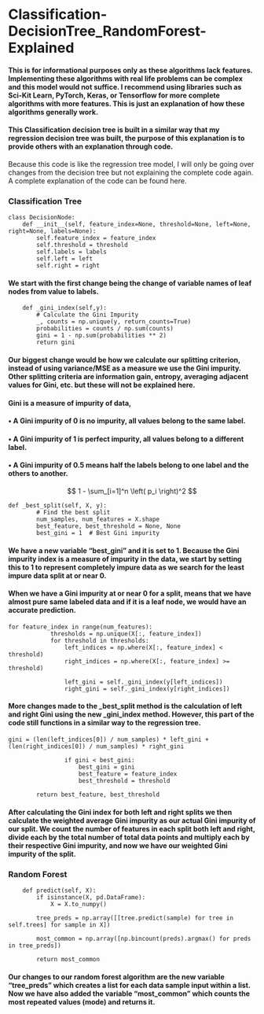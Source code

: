 # Classification-DecisionTree_RandomForest-Explained

#### This is for informational purposes only as these algorithms lack features. Implementing these algorithms with real life problems can be complex and this model would not suffice. I recommend using libraries such as Sci-Kit Learn, PyTorch, Keras, or Tensorflow for more complete algorithms with more features. This is just an explanation of how these algorithms generally work.

#### This Classification decision tree is built in a similar way that my regression decision tree was built, the purpose of this explanation is to provide others with an explanation through code. 
Because this code is like the regression tree model, I will only be going over changes from the decision tree but not explaining the complete code again. A complete explanation of the code can be found here.

### Classification Tree
```
class DecisionNode:
    def __init__(self, feature_index=None, threshold=None, left=None, right=None, labels=None):
        self.feature_index = feature_index
        self.threshold = threshold
        self.labels = labels
        self.left = left
        self.right = right
```
#### We start with the first change being the change of variable names of leaf nodes from value to labels. 
```
    def _gini_index(self,y):
        # Calculate the Gini Impurity
        _, counts = np.unique(y, return_counts=True)
        probabilities = counts / np.sum(counts)
        gini = 1 - np.sum(probabilities ** 2)
        return gini
```
#### Our biggest change would be how we calculate our splitting criterion, instead of using variance/MSE as a measure we use the Gini impurity. Other splitting criteria are information gain, entropy, averaging adjacent values for Gini, etc. but these will not be explained here.

#### Gini is a measure of impurity of data, 
#### •	A Gini impurity of 0 is no impurity, all values belong to the same label.
#### •	A Gini impurity of 1 is perfect impurity, all values belong to a different label.
#### •	A Gini impurity of 0.5 means half the labels belong to one label and the others to another.

$$ 1 - \sum_[i=1]^n \left( p_i \right)^2 $$
```
def _best_split(self, X, y):
        # Find the best split
        num_samples, num_features = X.shape
        best_feature, best_threshold = None, None
        best_gini = 1  # Best Gini impurity
```

#### We have a new variable “best_gini” and it is set to 1. Because the Gini impurity index is a measure of impurity in the data, we start by setting this to 1 to represent completely impure data as we search for the least impure data split at or near 0.

#### When we have a Gini impurity at or near 0 for a split, means that we have almost pure same labeled data and if it is a leaf node, we would have an accurate prediction.
```
for feature_index in range(num_features):
            thresholds = np.unique(X[:, feature_index])
            for threshold in thresholds:
                left_indices = np.where(X[:, feature_index] < threshold)
                right_indices = np.where(X[:, feature_index] >= threshold)

                left_gini = self._gini_index(y[left_indices])
                right_gini = self._gini_index(y[right_indices])
```

#### More changes made to the _best_split method is the calculation of left and right Gini using the new _gini_index method. However, this part of the code still functions in a similar way to the regression tree.
```
gini = (len(left_indices[0]) / num_samples) * left_gini + (len(right_indices[0]) / num_samples) * right_gini

                if gini < best_gini:
                    best_gini = gini
                    best_feature = feature_index
                    best_threshold = threshold

        return best_feature, best_threshold
```
#### After calculating the Gini index for both left and right splits we then calculate the weighted average Gini impurity as our actual Gini impurity of our split. We count the number of features in each split both left and right, divide each by the total number of total data points and multiply each by their respective Gini impurity, and now we have our weighted Gini impurity of the split.

### Random Forest
```
    def predict(self, X):
        if isinstance(X, pd.DataFrame):
            X = X.to_numpy()
            
        tree_preds = np.array([[tree.predict(sample) for tree in self.trees] for sample in X])

        most_common = np.array([np.bincount(preds).argmax() for preds in tree_preds])

        return most_common
```
#### Our changes to our random forest algorithm are the new variable “tree_preds” which creates a list for each data sample input within a list. Now we have also added the variable “most_common” which counts the most repeated values (mode) and returns it.
